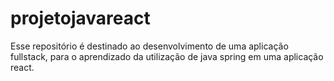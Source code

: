 # projetojavareact
Esse repositório é destinado ao desenvolvimento de uma aplicação fullstack, para o aprendizado da utilização de java spring em uma aplicação react.
